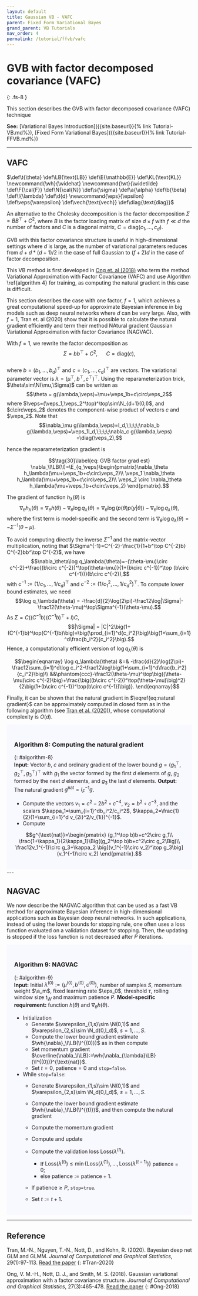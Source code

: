 ```yaml
---
layout: default
title: Gaussian VB - VAFC
parent: Fixed Form Variational Bayes
grand_parent: VB Tutorials
nav_order: 4
permalink: /tutorial/ffvb/vafc
---
```


# **GVB with factor decomposed covariance (VAFC)**
{: .fs-8 }

This section describes the GVB with factor decomposed covariance (VAFC) technique

**See:** [Variational Bayes Introduction]({{site.baseurl}}{% link Tutorial-VB.md%}), [Fixed Form Variational Bayes]({{site.baseurl}}{% link Tutorial-FFVB.md%})

---
## VAFC
<!--- Define custom latex syntax -->
$\def\t{\theta}
\def\LB{\text{LB}}
\def\E{\mathbb{E}}
\def\KL{\text{KL}}
\newcommand{\wh}{\widehat}
\newcommand{\wt}{\widetilde}
\def\F{\cal{F}}
\def\N{\cal{N}}
\def\s{\sigma}
\def\a{\alpha}
\def\b{\beta}
\def\l{\lambda}
\def\d{d}
\newcommand{\eps}{\epsilon}
\def\veps{\varepsilon}
\def\vech{\text{vech}}
\def\diag{\text{diag}}$
<!-- End -->
An alternative to the Cholesky decomposition is the factor decomposition $\Sigma=BB^\top+C^2,$
where $B$ is the factor loading matrix of size $d\times f$ with $f\ll d$ the number of factors and $C$ is a diagonal matrix, $C=\text{diag}(c_1,...,c_d)$.

GVB with this factor covariance structure is useful in high-dimensional settings where $d$ is large,
as the number of variational parameters reduces from $d+d*(d+1)/2$ in the case of full Gaussian to $(f+2)d$ in the case of factor decomposition.

This VB method is first developed in [Ong et. al (2018)](#Ong-2018) who term the method Variational Approximation with Factor Covariance (VAFC)
and use Algorithm \ref{algorithm 4} for training, as computing the natural gradient in this case is difficult.

This section describes the case with one factor, $f=1$, which achieves a great computational speed-up for approximate Bayesian inference in big models such as deep neural networks where $d$ can be very large.
Also, with $f=1$, Tran et. al (2020) show that it is possible to calculate the natural gradient efficiently   and term their method NAtural gradient Gaussian Variational Approximation with factor Covariance (NAGVAC).


With $f=1$, we rewrite the factor decomposition as 
$$\Sigma=bb^\top+C^2,\quad\;\;C=\text{diag}(c),$$  
where $b=(b_1,...,b_d)^\top$ and $c=(c_1,...,c_d)^\top$ are vectors. The variational parameter vector is $\lambda=(\mu^\top,b^\top,c^\top)^\top$.
Using the reparameterization trick, $\theta\sim\N(\mu,\Sigma)$ can be written as
$$\theta = g(\lambda,\veps)=\mu+\veps_1b+c\circ\veps_2$$
where $\veps=(\veps_1,\veps_2^\top)^\top\sim\N_{d+1}(0,I)$, and $c\circ\veps_2$ denotes the component-wise product of vectors $c$ and $\veps_2$.
Note that
$$\nabla_\mu g(\lambda,\veps)=I_d,\;\;\;\;\nabla_b g(\lambda,\veps)=\veps_1I_d,\;\;\;\;\nabla_c g(\lambda,\veps) =\diag(\veps_2),$$

hence the reparameterization gradient is

$$\tag{30}\label{eq: GVB factor grad est}
\nabla_\l\LB(\l)=\E_{q_\veps}\begin{pmatrix}\nabla_\theta h_\lambda(\mu+\veps_1b+c\circ\veps_2)\\
\veps_1 \nabla_\theta h_\lambda(\mu+\veps_1b+c\circ\veps_2)\\
\veps_2 \circ \nabla_\theta h_\lambda(\mu+\veps_1b+c\circ\veps_2)
\end{pmatrix}.$$  

The gradient of function $h_\lambda(\theta)$ is
$$\nabla_\theta h_\lambda(\theta)=\nabla_\theta h(\theta)-\nabla_\theta\log q_\lambda(\theta)=\nabla_\theta\log\big(p(\theta)p(y|\theta)\big)-\nabla_\theta\log q_\lambda(\theta),$$
where the first term is model-specific and the second term is $\nabla_\theta\log q_\lambda(\theta)=-\Sigma^{-1}(\theta-\mu)$.

To avoid computing directly the inverse $\Sigma^{-1}$ and the matrix-vector multiplication, noting that $\Sigma^{-1}=C^{-2}-\frac{1}{1+b^\top C^{-2}b} C^{-2}bb^\top C^{-2}$, we have
$$\nabla_\theta\log q_\lambda(\theta)=-(\theta-\mu)\circ c^{-2}+\frac{(b\circ c^{-2})^\top(\theta-\mu)}{1+(b\circ c^{-1})^\top (b\circ c^{-1})}(b\circ c^{-2}),$$
with $c^{-1}:=(1/c_1,...,1/c_d)^\top$ and $c^{-2}:=(1/c_1^2,...,1/c_d^2)^\top$.
To compute lower bound estimates, we need
$$\log q_\lambda(\theta) = -\frac{d}{2}\log(2\pi)-\frac12\log|\Sigma|-\frac12(\theta-\mu)^\top\Sigma^{-1}(\theta-\mu).$$
As $\Sigma=C\big((C^{-1}b)(C^{-1}b)^\top+I\big)C$,
$$|\Sigma| = |C|^2\big(1+(C^{-1}b)^\top(C^{-1}b)\big)=\big(\prod_{i=1}^d{c_i^2}\big)\big(1+\sum_{i=1}^d\frac{b_i^2}{c_i^2}\big).$$
Hence, a computationally efficient version of $\log q_\lambda(\theta)$ is

$$\begin{eqnarray}
\log q_\lambda(\theta) &=& -\frac{d}{2}\log(2\pi)-\frac12\sum_{i=1}^d\log c_i^2-\frac12\log\big(1+\sum_{i=1}^d\frac{b_i^2}{c_i^2}\big)\\
&&\phantom{ccc}-\frac12(\theta-\mu)^\top\big((\theta-\mu)\circ c^{-2}\big)+\frac{\big((b\circ c^{-2})^\top(\theta-\mu)\big)^2}{2\big(1+(b\circ c^{-1})^\top(b\circ c^{-1})\big)}.
\end{eqnarray}$$

Finally, it can be shown that the natural gradient in $\eqref{eq:natural gradient}$ can be approximately computed in closed form 
as in the following algorithm (see [Tran et al. (2020)](#Tran-2020)), whose computational complexity is $O(d)$.

<div class="code-example" markdown="1" style="background-color:GhostWhite;padding:20px;">

### Algorithm 8: Computing the natural gradient
{: #algorithm-8}
<br>
**Input:** Vector $b$, $c$ and ordinary gradient of the lower bound $g = (g_1^\top,g_2^\top,g_3^\top)^\top$ with $g_1$ the vector formed by the first $d$ elements of $g$,
$g_2$ formed by the next $d$ elements, and $g_3$ the last $d$ elements. 
**Output:** The natural gradient $g^{\text{nat}}=I_F^{-1}g$.
- Compute the vectors $v_1=c^2-2b^2\circ c^{-4}$, $v_2=b^2\circ c^{-3}$, and the scalars $\kappa_1=\sum_{i=1}^db_i^2/c_i^2$, $\kappa_2=\frac{1}{2}(1+\sum_{i=1}^d v_{2i}^2/v_{1i})^{-1}$.
- Compute 

$$g^{\text{nat}}=\begin{pmatrix}
(g_1^\top b)b+c^2\circ g_1\\
\frac{1+\kappa_1}{2\kappa_1}\Big((g_2^\top b)b+c^2\circ g_2\Big)\\
\frac12v_1^{-1}\circ g_3+\kappa_2 \big[(v_1^{-1}\circ v_2)^\top g_3\big](v_1^{-1}\circ v_2)
\end{pmatrix}.$$

</div>
---

## NAGVAC

We now describe the NAGVAC algorithm that can be used as a fast VB method for approximate Bayesian inference 
in high-dimensional applications such as Bayesian deep neural networks.
In such applications, instead of using the lower bounds for stopping rule,
one often uses a loss function evaluated on a validation dataset for stopping.
Then, the updating is stopped if the loss function is not decreased after $P$ iterations.

<div class="code-example" markdown="1" style="background-color:GhostWhite;padding:20px;">

### Algorithm 9: NAGVAC
{: #algorithm-9}
<br>
**Input:** Initial $\lambda^{(0)}:=(\mu^{(0)},b^{(0)},c^{(0)})$, number of samples $S$, momentum weight $\a_m$, fixed learning rate $\eps_0$, threshold $\tau$, rolling window size $t_W$ and maximum patience $P$. **Model-specific requirement:** function $h(\theta)$ and $\nabla_\theta h(\theta)$.

- Initialization
	- Generate $\varepsilon_{1,s}\sim \N(0,1)$ and $\varepsilon_{2,s}\sim \N_d(0,I_d)$, $s=1,...,S$.
	- Compute the lower bound gradient estimate $\wh{\nabla}_\l\LB(\l^{(0)})$ as in then compute 
	- Set momentum gradient $\overline{\nabla_\l\LB}:=\wh{\nabla_{\lambda}\LB} (\l^{(0)})^{\text{nat}}$.
	- Set $t=0$, $\text{patience}=0$ and $\texttt{stop=false}$.
- While $\texttt{stop=false}:$
	- Generate $\varepsilon_{1,s}\sim \N(0,1)$ and $\varepsilon_{2,s}\sim \N_d(0,I_d)$, $s=1,...,S$.	
	- Compute the lower bound gradient estimate $\wh{\nabla}_\l\LB(\l^{(t)})$, and then compute the natural gradient 
	- Compute the momentum gradient
	
    - Compute  and update 
	
	- Compute the validation loss $\text{Loss}(\lambda^{(t)})$. 
        - If $\text{Loss}(\lambda^{(t)})\leq \min\{\text{Loss}(\lambda^{(1)}),...,\text{Loss}(\lambda^{(t-1)})\}$ patience = 0; 
        - else $\text{patience}:=\text{patience}+1$.
    - If $\text{patience}\geq P$, $\texttt{stop=true}$.
    - Set $t:=t+1$.

</div>

---

## Reference
Tran, M.-N., Nguyen, T.-N., Nott, D., and Kohn, R. (2020). Bayesian deep net GLM and GLMM. *Journal of Computational and Graphical Statistics*, 29(1):97-113. [Read the paper](https://www.tandfonline.com/doi/abs/10.1080/10618600.2019.1637747)
{: #Tran-2020}

Ong, V. M.-H., Nott, D. J., and Smith, M. S. (2018). Gaussian variational approximation with a factor covariance structure. *Journal of Computational and Graphical Statistics*, 27(3):465-478. [Read the paper](https://www.tandfonline.com/doi/abs/10.1080/10618600.2017.1390472?journalCode=ucgs20)
{: #Ong-2018}
